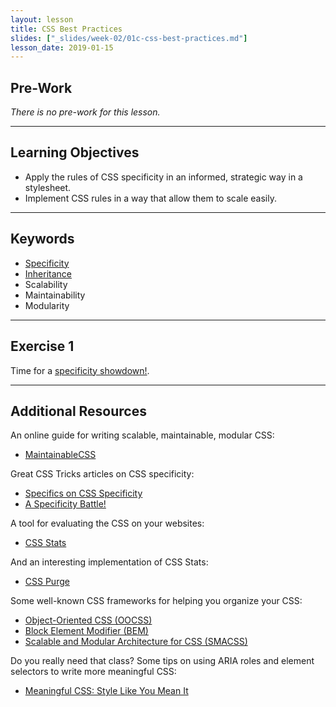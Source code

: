```yaml
---
layout: lesson
title: CSS Best Practices
slides: ["_slides/week-02/01c-css-best-practices.md"]
lesson_date: 2019-01-15
---
```


## Pre-Work

_There is no pre-work for this lesson._

---

## Learning Objectives

- Apply the rules of CSS specificity in an informed, strategic way in a stylesheet.
- Implement CSS rules in a way that allow them to scale easily.

---

## Keywords

- [Specificity](https://developer.mozilla.org/en/docs/Web/CSS/Specificity)
- [Inheritance](https://developer.mozilla.org/en/docs/Web/CSS/Inheritance)
- Scalability
- Maintainability
- Modularity

---

## Exercise 1

Time for a [specificity showdown!](http://codepen.io/redacademy/pen/VvmwoQ?editors=110).

---

## Additional Resources

An online guide for writing scalable, maintainable, modular CSS:

- [MaintainableCSS](http://maintainablecss.com/)

Great CSS Tricks articles on CSS specificity:

- [Specifics on CSS Specificity](https://css-tricks.com/specifics-on-css-specificity/)
- [A Specificity Battle!](https://css-tricks.com/a-specificity-battle/)

A tool for evaluating the CSS on your websites:

- [CSS Stats](http://www.cssstats.com/)

And an interesting implementation of CSS Stats:

- [CSS Purge](http://www.csspurge.com/)

Some well-known CSS frameworks for helping you organize your CSS:

- [Object-Oriented CSS (OOCSS)](http://oocss.org/)
- [Block Element Modifier (BEM)](http://getbem.com/)
- [Scalable and Modular Architecture for CSS (SMACSS)](https://smacss.com/)

Do you really need that class? Some tips on using ARIA roles and element selectors to write more meaningful CSS:

- [Meaningful CSS: Style Like You Mean It](http://alistapart.com/article/meaningful-css-style-like-you-mean-it)

